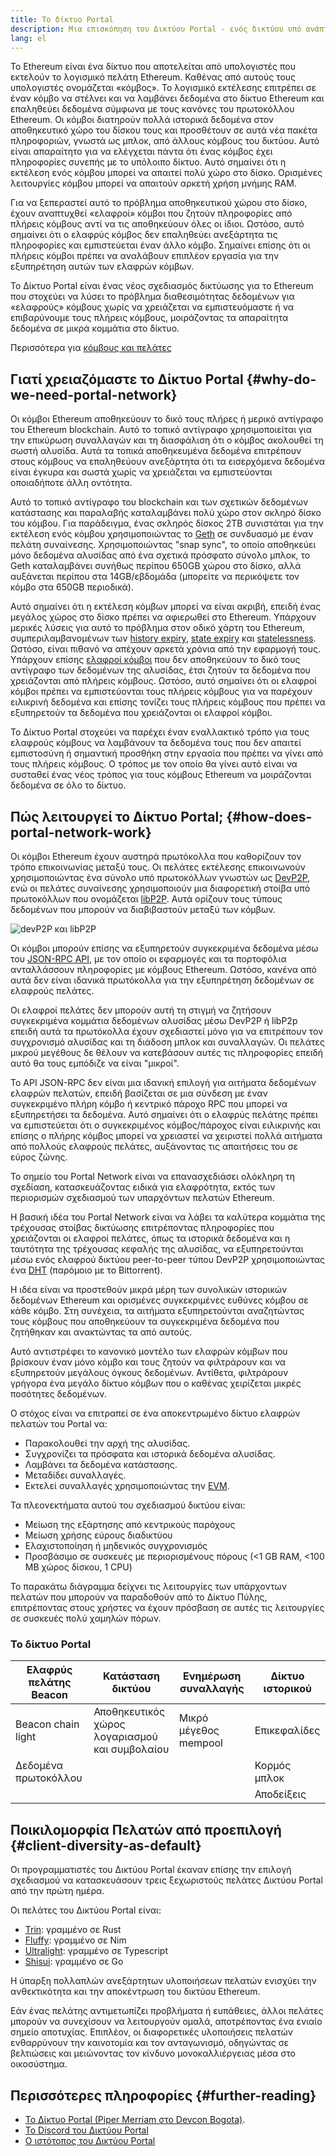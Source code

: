```yaml
---
title: Το δίκτυο Portal
description: Μια επισκόπηση του Δικτύου Portal - ενός δικτύου υπό ανάπτυξη που έχει σχεδιαστεί για την υποστήριξη πελατών χαμηλών πόρων.
lang: el
---
```


Το Ethereum είναι ένα δίκτυο που αποτελείται από υπολογιστές που εκτελούν το λογισμικό πελάτη Ethereum. Καθένας από αυτούς τους υπολογιστές ονομάζεται «κόμβος». Το λογισμικό εκτέλεσης επιτρέπει σε έναν κόμβο να στέλνει και να λαμβάνει δεδομένα στο δίκτυο Ethereum και επαληθεύει δεδομένα σύμφωνα με τους κανόνες του πρωτοκόλλου Ethereum. Οι κόμβοι διατηρούν πολλά ιστορικά δεδομένα στον αποθηκευτικό χώρο του δίσκου τους και προσθέτουν σε αυτά νέα πακέτα πληροφοριών, γνωστά ως μπλοκ, από άλλους κόμβους του δικτύου. Αυτό είναι απαραίτητο για να ελέγχεται πάντα ότι ένας κόμβος έχει πληροφορίες συνεπής με το υπόλοιπο δίκτυο. Αυτό σημαίνει ότι η εκτέλεση ενός κόμβου μπορεί να απαιτεί πολύ χώρο στο δίσκο. Ορισμένες λειτουργίες κόμβου μπορεί να απαιτούν αρκετή χρήση μνήμης RAM.

Για να ξεπεραστεί αυτό το πρόβλημα αποθηκευτικού χώρου στο δίσκο, έχουν αναπτυχθεί «ελαφροί» κόμβοι που ζητούν πληροφορίες από πλήρεις κόμβους αντί να τις αποθηκεύουν όλες οι ίδιοι. Ωστόσο, αυτό σημαίνει ότι ο ελαφρύς κόμβος δεν επαληθεύει ανεξάρτητα τις πληροφορίες και εμπιστεύεται έναν άλλο κόμβο. Σημαίνει επίσης ότι οι πλήρεις κόμβοι πρέπει να αναλάβουν επιπλέον εργασία για την εξυπηρέτηση αυτών των ελαφρών κόμβων.

Το Δίκτυο Portal είναι ένας νέος σχεδιασμός δικτύωσης για το Ethereum που στοχεύει να λύσει το πρόβλημα διαθεσιμότητας δεδομένων για «ελαφρούς» κόμβους χωρίς να χρειάζεται να εμπιστευόμαστε ή να επιβαρύνουμε τους πλήρεις κόμβους, μοιράζοντας τα απαραίτητα δεδομένα σε μικρά κομμάτια στο δίκτυο.

Περισσότερα για [κόμβους και πελάτες](/developers/docs/nodes-and-clients/)

## Γιατί χρειαζόμαστε το Δίκτυο Portal {#why-do-we-need-portal-network}

Οι κόμβοι Ethereum αποθηκεύουν το δικό τους πλήρες ή μερικό αντίγραφο του Ethereum blockchain. Αυτό το τοπικό αντίγραφο χρησιμοποιείται για την επικύρωση συναλλαγών και τη διασφάλιση ότι ο κόμβος ακολουθεί τη σωστή αλυσίδα. Αυτά τα τοπικά αποθηκευμένα δεδομένα επιτρέπουν στους κόμβους να επαληθεύουν ανεξάρτητα ότι τα εισερχόμενα δεδομένα είναι έγκυρα και σωστά χωρίς να χρειάζεται να εμπιστεύονται οποιαδήποτε άλλη οντότητα.

Αυτό το τοπικό αντίγραφο του blockchain και των σχετικών δεδομένων κατάστασης και παραλαβής καταλαμβάνει πολύ χώρο στον σκληρό δίσκο του κόμβου. Για παράδειγμα, ένας σκληρός δίσκος 2TΒ συνιστάται για την εκτέλεση ενός κόμβου χρησιμοποιώντας το [Geth](https://geth.ethereum.org) σε συνδυασμό με έναν πελάτη συναίνεσης. Χρησιμοποιώντας "snap sync", το οποίο αποθηκεύει μόνο δεδομένα αλυσίδας από ένα σχετικά πρόσφατο σύνολο μπλοκ, το Geth καταλαμβάνει συνήθως περίπου 650GB χώρου στο δίσκο, αλλά αυξάνεται περίπου στα 14GB/εβδομάδα (μπορείτε να περικόψετε τον κόμβο στα 650GB περιοδικά).

Αυτό σημαίνει ότι η εκτέλεση κόμβων μπορεί να είναι ακριβή, επειδή ένας μεγάλος χώρος στο δίσκο πρέπει να αφιερωθεί στο Ethereum. Υπάρχουν μερικές λύσεις για αυτό το πρόβλημα στον οδικό χάρτη του Ethereum, συμπεριλαμβανομένων των [history expiry](/roadmap/statelessness/#history-expiry), [state expiry](/roadmap/statelessness/#state-expiry) και [statelessness](/roadmap/statelessness/). Ωστόσο, είναι πιθανό να απέχουν αρκετά χρόνια από την εφαρμογή τους. Υπάρχουν επίσης [ελαφροί κόμβοι](/developers/docs/nodes-and-clients/light-clients/) που δεν αποθηκεύουν το δικό τους αντίγραφο των δεδομένων της αλυσίδας, έτσι ζητούν τα δεδομένα που χρειάζονται από πλήρεις κόμβους. Ωστόσο, αυτό σημαίνει ότι οι ελαφροί κόμβοι πρέπει να εμπιστεύονται τους πλήρεις κόμβους για να παρέχουν ειλικρινή δεδομένα και επίσης τονίζει τους πλήρεις κόμβους που πρέπει να εξυπηρετούν τα δεδομένα που χρειάζονται οι ελαφροί κόμβοι.

Το Δίκτυο Portal στοχεύει να παρέχει έναν εναλλακτικό τρόπο για τους ελαφρούς κόμβους να λαμβάνουν τα δεδομένα τους που δεν απαιτεί εμπιστοσύνη ή σημαντική προσθήκη στην εργασία που πρέπει να γίνει από τους πλήρεις κόμβους. Ο τρόπος με τον οποίο θα γίνει αυτό είναι να συσταθεί ένας νέος τρόπος για τους κόμβους Ethereum να μοιράζονται δεδομένα σε όλο το δίκτυο.

## Πώς λειτουργεί το Δίκτυο Portal; {#how-does-portal-network-work}

Οι κόμβοι Ethereum έχουν αυστηρά πρωτόκολλα που καθορίζουν τον τρόπο επικοινωνίας μεταξύ τους. Οι πελάτες εκτέλεσης επικοινωνούν χρησιμοποιώντας ένα σύνολο υπό πρωτοκόλλων γνωστών ως [DevP2P](/developers/docs/networking-layer/#devp2p), ενώ οι πελάτες συναίνεσης χρησιμοποιούν μια διαφορετική στοίβα υπό πρωτοκόλλων που ονομάζεται [libP2P](/developers/docs/networking-layer/#libp2p). Αυτά ορίζουν τους τύπους δεδομένων που μπορούν να διαβιβαστούν μεταξύ των κόμβων.

![devP2P και libP2P](portal-network-devp2p-libp2p.png)

Οι κόμβοι μπορούν επίσης να εξυπηρετούν συγκεκριμένα δεδομένα μέσω του [JSON-RPC API](/developers/docs/apis/json-rpc/), με τον οποίο οι εφαρμογές και τα πορτοφόλια ανταλλάσσουν πληροφορίες με κόμβους Ethereum. Ωστόσο, κανένα από αυτά δεν είναι ιδανικά πρωτόκολλα για την εξυπηρέτηση δεδομένων σε ελαφρούς πελάτες.

Οι ελαφροί πελάτες δεν μπορούν αυτή τη στιγμή να ζητήσουν συγκεκριμένα κομμάτια δεδομένων αλυσίδας μέσω DevP2P ή libP2p επειδή αυτά τα πρωτόκολλα έχουν σχεδιαστεί μόνο για να επιτρέπουν τον συγχρονισμό αλυσίδας και τη διάδοση μπλοκ και συναλλαγών. Οι πελάτες μικρού μεγέθους δε θέλουν να κατεβάσουν αυτές τις πληροφορίες επειδή αυτό θα τους εμπόδιζε να είναι "μικροί".

Το API JSON-RPC δεν είναι μια ιδανική επιλογή για αιτήματα δεδομένων ελαφρών πελατών, επειδή βασίζεται σε μια σύνδεση με έναν συγκεκριμένο πλήρη κόμβο ή κεντρικό πάροχο RPC που μπορεί να εξυπηρετήσει τα δεδομένα. Αυτό σημαίνει ότι ο ελαφρύς πελάτης πρέπει να εμπιστεύεται ότι ο συγκεκριμένος κόμβος/πάροχος είναι ειλικρινής και επίσης ο πλήρης κόμβος μπορεί να χρειαστεί να χειριστεί πολλά αιτήματα από πολλούς ελαφρούς πελάτες, αυξάνοντας τις απαιτήσεις του σε εύρος ζώνης.

Το σημείο του Portal Network είναι να επανασχεδιάσει ολόκληρη τη σχεδίαση, κατασκευάζοντας ειδικά για ελαφρότητα, εκτός των περιορισμών σχεδιασμού των υπαρχόντων πελατών Ethereum.

Η βασική ιδέα του Portal Network είναι να λάβει τα καλύτερα κομμάτια της τρέχουσας στοίβας δικτύωσης επιτρέποντας πληροφορίες που χρειάζονται οι ελαφροί πελάτες, όπως τα ιστορικά δεδομένα και η ταυτότητα της τρέχουσας κεφαλής της αλυσίδας, να εξυπηρετούνται μέσω ενός ελαφρού δικτύου peer-to-peer τύπου DevP2P χρησιμοποιώντας ένα [DHT](https://en.wikipedia.org/wiki/Distributed_hash_table) (παρόμοιο με το Bittorrent).

Η ιδέα είναι να προστεθούν μικρά μέρη των συνολικών ιστορικών δεδομένων Ethereum και ορισμένες συγκεκριμένες ευθύνες κόμβου σε κάθε κόμβο. Στη συνέχεια, τα αιτήματα εξυπηρετούνται αναζητώντας τους κόμβους που αποθηκεύουν τα συγκεκριμένα δεδομένα που ζητήθηκαν και ανακτώντας τα από αυτούς.

Αυτό αντιστρέφει το κανονικό μοντέλο των ελαφρών κόμβων που βρίσκουν έναν μόνο κόμβο και τους ζητούν να φιλτράρουν και να εξυπηρετούν μεγάλους όγκους δεδομένων. Αντίθετα, φιλτράρουν γρήγορα ένα μεγάλο δίκτυο κόμβων που ο καθένας χειρίζεται μικρές ποσότητες δεδομένων.

Ο στόχος είναι να επιτραπεί σε ένα αποκεντρωμένο δίκτυο ελαφρών πελατών του Portal να:

- Παρακολουθεί την αρχή της αλυσίδας.
- Συγχρονίζει τα πρόσφατα και ιστορικά δεδομένα αλυσίδας.
- Λαμβάνει τα δεδομένα κατάστασης.
- Μεταδίδει συναλλαγές.
- Εκτελεί συναλλαγές χρησιμοποιώντας την [EVM](/developers/docs/evm/).

Τα πλεονεκτήματα αυτού του σχεδιασμού δικτύου είναι:

- Μείωση της εξάρτησης από κεντρικούς παρόχους
- Μείωση χρήσης εύρους διαδικτύου
- Ελαχιστοποίηση ή μηδενικός συγχρονισμός
- Προσβάσιμο σε συσκευές με περιορισμένους πόρους (\<1 GB RAM, \<100 MB χώρος δίσκου, 1 CPU)

Το παρακάτω διάγραμμα δείχνει τις λειτουργίες των υπάρχοντων πελατών που μπορούν να παραδοθούν από το Δίκτυο Πύλης, επιτρέποντας στους χρήστες να έχουν πρόσβαση σε αυτές τις λειτουργίες σε συσκευές πολύ χαμηλών πόρων.

### Το δίκτυο Portal

| Ελαφρύς πελάτης Beacon | Κατάσταση δικτύου                              | Ενημέρωση συναλλαγής  | Δίκτυο ιστορικού |
| ---------------------- | ---------------------------------------------- | --------------------- | ---------------- |
| Beacon chain light     | Αποθηκευτικός χώρος λογαριασμού και συμβολαίου | Μικρό μέγεθος mempool | Επικεφαλίδες     |
| Δεδομένα πρωτοκόλλου   |                                                |                       | Κορμός μπλοκ     |
|                        |                                                |                       | Αποδείξεις       |

## Ποικιλομορφία Πελατών από προεπιλογή {#client-diversity-as-default}

Οι προγραμματιστές του Δικτύου Portal έκαναν επίσης την επιλογή σχεδιασμού να κατασκευάσουν τρεις ξεχωριστούς πελάτες Δικτύου Portal από την πρώτη ημέρα.

Οι πελάτες του Δικτύου Portal είναι:

- [Trin](https://github.com/ethereum/trin): γραμμένο σε Rust
- [Fluffy](https://nimbus.team/docs/fluffy.html): γραμμένο σε Nim
- [Ultralight](https://github.com/ethereumjs/ultralight): γραμμένο σε Typescript
- [Shisui](https://github.com/optimism-java/shisui): γραμμένο σε Go

Η ύπαρξη πολλαπλών ανεξάρτητων υλοποιήσεων πελατών ενισχύει την ανθεκτικότητα και την αποκέντρωση του δικτύου Ethereum.

Εάν ένας πελάτης αντιμετωπίζει προβλήματα ή ευπάθειες, άλλοι πελάτες μπορούν να συνεχίσουν να λειτουργούν ομαλά, αποτρέποντας ένα ενιαίο σημείο αποτυχίας. Επιπλέον, οι διαφορετικές υλοποιήσεις πελατών ενθαρρύνουν την καινοτομία και τον ανταγωνισμό, οδηγώντας σε βελτιώσεις και μειώνοντας τον κίνδυνο μονοκαλλιέργειας μέσα στο οικοσύστημα.

## Περισσότερες πληροφορίες {#further-reading}

- [Το Δίκτυο Portal (Piper Merriam στο Devcon Bogota)](https://www.youtube.com/watch?v=0stc9jnQLXA).
- [Το Discord του Δικτύου Portal](https://discord.gg/CFFnmE7Hbs)
- [Ο ιστότοπος του Δικτύου Portal](https://www.ethportal.net/)
